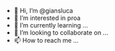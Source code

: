 - 👋 Hi, I’m @giansluca
- 👀 I’m interested in proa
- 🌱 I’m currently learning ...
- 💞️ I’m looking to collaborate on ...
- 📫 How to reach me ...

<!---
giansluca/giansluca is a ✨ special ✨ repository because its `README.md` (this file) appears on your GitHub profile.
You can click the Preview link to take a look at your changes.
--->
